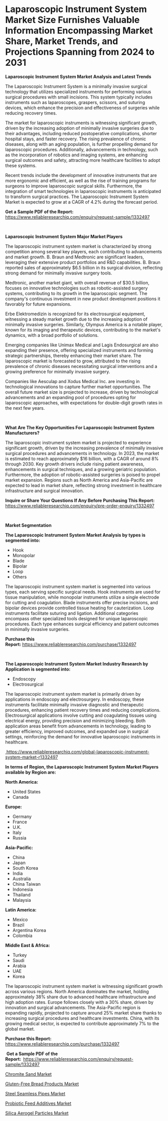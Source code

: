 <p><h1>Laparoscopic Instrument System Market Size Furnishes Valuable Information Encompassing Market Share, Market Trends, and Projections Spanning from 2024 to 2031</h1></p><p><strong>Laparoscopic Instrument System Market Analysis and Latest Trends</strong></p>
<p><p>The Laparoscopic Instrument System is a minimally invasive surgical technology that utilizes specialized instruments for performing various surgical procedures with small incisions. This system typically includes instruments such as laparoscopes, graspers, scissors, and suturing devices, which enhance the precision and effectiveness of surgeries while reducing recovery times.</p><p>The market for laparoscopic instruments is witnessing significant growth, driven by the increasing adoption of minimally invasive surgeries due to their advantages, including reduced postoperative complications, shorter hospital stays, and faster recovery. The rising prevalence of chronic diseases, along with an aging population, is further propelling demand for laparoscopic procedures. Additionally, advancements in technology, such as the incorporation of robotics and imaging systems, are enhancing surgical outcomes and safety, attracting more healthcare facilities to adopt these systems.</p><p>Recent trends include the development of innovative instruments that are more ergonomic and efficient, as well as the rise of training programs for surgeons to improve laparoscopic surgical skills. Furthermore, the integration of smart technologies in laparoscopic instruments is anticipated to transform surgical practices. The Laparoscopic Instrument System Market is expected to grow at a CAGR of 4.2% during the forecast period.</p></p>
<p><strong>Get a Sample PDF of the Report:&nbsp;</strong> <a href="https://www.reliableresearchiq.com/enquiry/request-sample/1332497?utm_campaign=973&utm_medium=2&utm_source=Github&utm_content=ia&utm_term=11122024&utm_id=laparoscopic-instrument-system">https://www.reliableresearchiq.com/enquiry/request-sample/1332497</a></p>
<p>&nbsp;</p>
<p><strong>Laparoscopic Instrument System Major Market Players</strong></p>
<p><p>The laparoscopic instrument system market is characterized by strong competition among several key players, each contributing to advancements and market growth. B. Braun and Medtronic are significant leaders, leveraging their extensive product portfolios and R&D capabilities. B. Braun reported sales of approximately $6.5 billion in its surgical division, reflecting strong demand for minimally invasive surgery tools.</p><p>Medtronic, another market giant, with overall revenue of $30.5 billion, focuses on innovative technologies such as robotic-assisted surgery systems, contributing to its growth in the laparoscopic segment. The company's continuous investment in new product development positions it favorably for future expansions.</p><p>Erbe Elektromedizin is recognized for its electrosurgical equipment, witnessing a steady market growth due to the increasing adoption of minimally invasive surgeries. Similarly, Olympus America is a notable player, known for its imaging and therapeutic devices, contributing to the market's dynamics, with a broad portfolio of solutions.</p><p>Emerging companies like Unimax Medical and Lagis Endosurgical are also expanding their presence, offering specialized instruments and forming strategic partnerships, thereby enhancing their market share. The laparoscopic market is forecasted to grow, attributed to the rising prevalence of chronic diseases necessitating surgical interventions and a growing preference for minimally invasive surgery.</p><p>Companies like Aesculap and Xodus Medical Inc. are investing in technological innovations to capture further market opportunities. The overall future market size is projected to increase, driven by technological advancements and an expanding pool of procedures opting for laparoscopic approaches, with expectations for double-digit growth rates in the next few years.</p></p>
<p>&nbsp;</p>
<p><strong>What Are The Key Opportunities For Laparoscopic Instrument System Manufacturers?</strong></p>
<p><p>The laparoscopic instrument system market is projected to experience significant growth, driven by the increasing prevalence of minimally invasive surgical procedures and advancements in technology. In 2023, the market is estimated to reach approximately $16 billion, with a CAGR of around 8% through 2030. Key growth drivers include rising patient awareness, enhancements in surgical techniques, and a growing geriatric population. Furthermore, the adoption of robotic-assisted surgeries is poised to propel market expansion. Regions such as North America and Asia-Pacific are expected to lead in market share, reflecting strong investment in healthcare infrastructure and surgical innovation.</p></p>
<p><strong>Inquire or Share Your Questions If Any Before Purchasing This Report:</strong> <a href="https://www.reliableresearchiq.com/enquiry/pre-order-enquiry/1332497?utm_campaign=973&utm_medium=2&utm_source=Github&utm_content=ia&utm_term=11122024&utm_id=laparoscopic-instrument-system">https://www.reliableresearchiq.com/enquiry/pre-order-enquiry/1332497</a></p>
<p>&nbsp;</p>
<p><strong>Market Segmentation</strong></p>
<p><strong>The Laparoscopic Instrument System Market Analysis by types is segmented into:</strong></p>
<p><ul><li>Hook</li><li>Monopolar</li><li>Blade</li><li>Bipolar</li><li>Loop</li><li>Others</li></ul></p>
<p><p>The laparoscopic instrument system market is segmented into various types, each serving specific surgical needs. Hook instruments are used for tissue manipulation, while monopolar instruments utilize a single electrode for cutting and coagulation. Blade instruments offer precise incisions, and bipolar devices provide controlled tissue heating for cauterization. Loop instruments facilitate suturing and ligation. Additional categories encompass other specialized tools designed for unique laparoscopic procedures. Each type enhances surgical efficiency and patient outcomes in minimally invasive surgeries.</p></p>
<p><strong>Purchase this Report:&nbsp;</strong><a href="https://www.reliableresearchiq.com/purchase/1332497?utm_campaign=973&utm_medium=2&utm_source=Github&utm_content=ia&utm_term=11122024&utm_id=laparoscopic-instrument-system">https://www.reliableresearchiq.com/purchase/1332497</a></p>
<p>&nbsp;</p>
<p><strong>The Laparoscopic Instrument System Market Industry Research by Application is segmented into:</strong></p>
<p><ul><li>Endoscopy</li><li>Electrosurgical</li></ul></p>
<p><p>The laparoscopic instrument system market is primarily driven by applications in endoscopy and electrosurgery. In endoscopy, these instruments facilitate minimally invasive diagnostic and therapeutic procedures, enhancing patient recovery times and reducing complications. Electrosurgical applications involve cutting and coagulating tissues using electrical energy, providing precision and minimizing bleeding. Both application areas benefit from advancements in technology, leading to greater efficiency, improved outcomes, and expanded use in surgical settings, reinforcing the demand for innovative laparoscopic instruments in healthcare.</p></p>
<p><a href="https://www.reliableresearchiq.com/global-laparoscopic-instrument-system-market-r1332497?utm_campaign=973&utm_medium=2&utm_source=Github&utm_content=ia&utm_term=11122024&utm_id=laparoscopic-instrument-system">&nbsp;https://www.reliableresearchiq.com/global-laparoscopic-instrument-system-market-r1332497</a></p>
<p><strong>In terms of Region, the Laparoscopic Instrument System Market Players available by Region are:</strong></p>
<p>
    <p> <strong> North America: </strong>
        <ul>
            <li>United States</li>
            <li>Canada</li>
        </ul>
        </p> 
    <p> <strong> Europe: </strong>
        <ul>
            <li>Germany</li>
            <li>France</li>
            <li>U.K.</li>
            <li>Italy</li>
            <li>Russia</li>
        </ul>
        </p> 
    <p> <strong> Asia-Pacific: </strong>
        <ul>
            <li>China</li>
            <li>Japan</li>
            <li>South Korea</li>
            <li>India</li>
            <li>Australia</li>
            <li>China Taiwan</li>
            <li>Indonesia</li>
            <li>Thailand</li>
            <li>Malaysia</li>
        </ul>
        </p> 
    <p> <strong> Latin America: </strong>
        <ul>
            <li>Mexico</li>
            <li>Brazil</li>
            <li>Argentina Korea</li>
            <li>Colombia</li>
        </ul>
        </p> 
    <p> <strong> Middle East & Africa: </strong>
        <ul>
            <li>Turkey</li>
            <li>Saudi</li>
            <li>Arabia</li>
            <li>UAE</li>
            <li>Korea</li>
        </ul>
    </p>
    </p>
<p><p>The laparoscopic instrument system market is witnessing significant growth across various regions. North America dominates the market, holding approximately 38% share due to advanced healthcare infrastructure and high adoption rates. Europe follows closely with a 30% share, driven by innovation and surgical advancements. The Asia-Pacific region is expanding rapidly, projected to capture around 25% market share thanks to increasing surgical procedures and healthcare investments. China, with its growing medical sector, is expected to contribute approximately 7% to the global market.</p></p>
<p><strong>Purchase this Report: </strong><a href="https://www.reliableresearchiq.com/purchase/1332497?utm_campaign=973&utm_medium=2&utm_source=Github&utm_content=ia&utm_term=11122024&utm_id=laparoscopic-instrument-system">https://www.reliableresearchiq.com/purchase/1332497</a></p>
<p>&nbsp;<strong>Get a Sample PDF of the Report:&nbsp;&nbsp;</strong><a href="https://www.reliableresearchiq.com/enquiry/request-sample/1332497?utm_campaign=973&utm_medium=2&utm_source=Github&utm_content=ia&utm_term=11122024&utm_id=laparoscopic-instrument-system">https://www.reliableresearchiq.com/enquiry/request-sample/1332497</a></p>
<p><strong></strong></p>
<p><p><a href="https://www.linkedin.com/pulse/forecast-report-chromite-sand-industry-expected-growth-137-hmiuc?utm_campaign=973&utm_medium=2&utm_source=Github&utm_content=ia&utm_term=11122024&utm_id=laparoscopic-instrument-system">Chromite Sand Market</a></p><p><a href="https://github.com/kimberjam0i/Market-Research-Report-List-1/blob/main/gluten-free-bread-products-market.md?utm_campaign=973&utm_medium=2&utm_source=Github&utm_content=ia&utm_term=11122024&utm_id=laparoscopic-instrument-system">Gluten-Free Bread Products Market</a></p><p><a href="https://github.com/ElviraLeka1962/Market-Research-Report-List-1/blob/main/steel-seamless-pipes-market.md?utm_campaign=973&utm_medium=2&utm_source=Github&utm_content=ia&utm_term=11122024&utm_id=laparoscopic-instrument-system">Steel Seamless Pipes Market</a></p><p><a href="https://www.linkedin.com/pulse/p-factrackr-ho6he?utm_campaign=973&utm_medium=2&utm_source=Github&utm_content=ia&utm_term=11122024&utm_id=laparoscopic-instrument-system">Probiotic Feed Additives Market</a></p><p><a href="https://www.linkedin.com/pulse/emerging-opportunities-challenges-global-silica-aerogel-a4b4c?utm_campaign=973&utm_medium=2&utm_source=Github&utm_content=ia&utm_term=11122024&utm_id=laparoscopic-instrument-system">Silica Aerogel Particles Market</a></p></p>